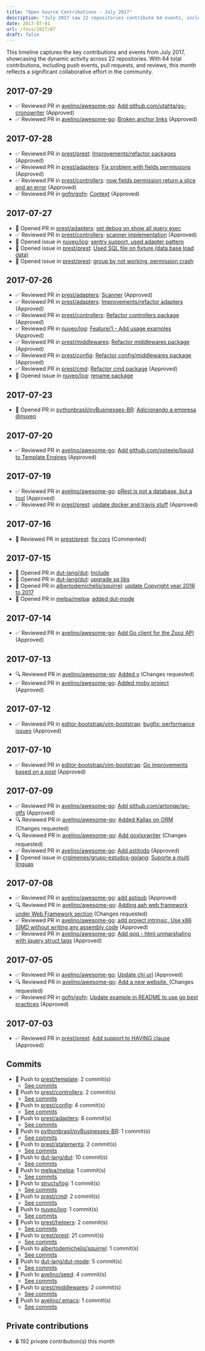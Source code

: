```yaml
---
title: "Open Source Contributions - July 2017"
description: "July 2017 saw 22 repositories contribute 64 events, including 6 pull requests and 35 reviews, highlighting a month of vibrant collaboration and growth."
date: 2017-07-01
url: /foss/2017/07
draft: false
---
```


This timeline captures the key contributions and events from July 2017, showcasing the dynamic activity across 22 repositories. With 64 total contributions, including push events, pull requests, and reviews, this month reflects a significant collaborative effort in the community.

## 2017-07-29

- ✅ Reviewed PR in [avelino/awesome-go](https://github.com/avelino/awesome-go): [Add github.com/utahta/go-cronowriter](https://github.com/avelino/awesome-go/pull/1508#pullrequestreview-53077637) (Approved)
- ✅ Reviewed PR in [avelino/awesome-go](https://github.com/avelino/awesome-go): [Broken anchor links](https://github.com/avelino/awesome-go/pull/1505#pullrequestreview-53077607) (Approved)

## 2017-07-28

- ✅ Reviewed PR in [prest/prest](https://github.com/prest/prest): [Improvements/refactor packages](https://github.com/prest/prest/pull/195#pullrequestreview-53001768) (Approved)
- ✅ Reviewed PR in [prest/adapters](https://github.com/prest/adapters): [Fix problem with fields permissions](https://github.com/prest/adapters/pull/4#pullrequestreview-52903487) (Approved)
- ✅ Reviewed PR in [prest/controllers](https://github.com/prest/controllers): [now fields permission return a slice and an error](https://github.com/prest/controllers/pull/3#pullrequestreview-52903202) (Approved)
- ✅ Reviewed PR in [gofn/gofn](https://github.com/gofn/gofn): [Context](https://github.com/gofn/gofn/pull/70#pullrequestreview-53049992) (Approved)

## 2017-07-27

- 🔀 Opened PR in [prest/adapters](https://github.com/prest/adapters): [set debug on show all query exec](https://github.com/prest/adapters/pull/3)
- ✅ Reviewed PR in [prest/controllers](https://github.com/prest/controllers): [scanner implementation](https://github.com/prest/controllers/pull/2#pullrequestreview-52555873) (Approved)
- 🐛 Opened issue in [nuveo/log](https://github.com/nuveo/log): [sentry support, used adapter pattern](https://github.com/nuveo/log/issues/5)
- 🐛 Opened issue in [prest/prest](https://github.com/prest/prest): [Used SQL file on fixture (data base load data)](https://github.com/prest/prest/issues/199)
- 🐛 Opened issue in [prest/prest](https://github.com/prest/prest): [group by not working, permission crash](https://github.com/prest/prest/issues/198)

## 2017-07-26

- ✅ Reviewed PR in [prest/adapters](https://github.com/prest/adapters): [Scanner](https://github.com/prest/adapters/pull/2#pullrequestreview-52474044) (Approved)
- ✅ Reviewed PR in [prest/adapters](https://github.com/prest/adapters): [Improvements/refactor adapters](https://github.com/prest/adapters/pull/1#pullrequestreview-52390812) (Approved)
- ✅ Reviewed PR in [prest/controllers](https://github.com/prest/controllers): [Refactor controllers package](https://github.com/prest/controllers/pull/1#pullrequestreview-52390591) (Approved)
- ✅ Reviewed PR in [nuveo/log](https://github.com/nuveo/log): [Feature/1 - Add usage examples](https://github.com/nuveo/log/pull/2#pullrequestreview-52427126) (Approved)
- ✅ Reviewed PR in [prest/middlewares](https://github.com/prest/middlewares): [Refactor middlewares package](https://github.com/prest/middlewares/pull/1#pullrequestreview-52391411) (Approved)
- ✅ Reviewed PR in [prest/config](https://github.com/prest/config): [Refactor config/middlewares package](https://github.com/prest/config/pull/1#pullrequestreview-52391307) (Approved)
- ✅ Reviewed PR in [prest/cmd](https://github.com/prest/cmd): [Refactor cmd package](https://github.com/prest/cmd/pull/1#pullrequestreview-52391195) (Approved)
- 🐛 Opened issue in [nuveo/log](https://github.com/nuveo/log): [rename package](https://github.com/nuveo/log/issues/3)

## 2017-07-23

- 🔀 Opened PR in [pythonbrasil/pyBusinesses-BR](https://github.com/pythonbrasil/pyBusinesses-BR): [Adicionando a empresa @nuveo](https://github.com/pythonbrasil/pyBusinesses-BR/pull/98)

## 2017-07-20

- ✅ Reviewed PR in [avelino/awesome-go](https://github.com/avelino/awesome-go): [Add github.com/osteele/liquid to Template Engines](https://github.com/avelino/awesome-go/pull/1503#pullrequestreview-51082562) (Approved)

## 2017-07-19

- ✅ Reviewed PR in [avelino/awesome-go](https://github.com/avelino/awesome-go): [pRest is not a database, but a tool](https://github.com/avelino/awesome-go/pull/1502#pullrequestreview-50923038) (Approved)
- ✅ Reviewed PR in [prest/prest](https://github.com/prest/prest): [update docker and travis stuff](https://github.com/prest/prest/pull/184#pullrequestreview-50941496) (Approved)

## 2017-07-16

- 💬 Reviewed PR in [prest/prest](https://github.com/prest/prest): [fix cors](https://github.com/prest/prest/pull/183#pullrequestreview-50216126) (Commented)

## 2017-07-15

- 🔀 Opened PR in [dut-lang/dut](https://github.com/dut-lang/dut): [Include](https://github.com/dut-lang/dut/pull/10)
- 🔀 Opened PR in [dut-lang/dut](https://github.com/dut-lang/dut): [upgrade sq libs](https://github.com/dut-lang/dut/pull/9)
- 🔀 Opened PR in [albertodemichelis/squirrel](https://github.com/albertodemichelis/squirrel): [update Copyright year 2016 to 2017](https://github.com/albertodemichelis/squirrel/pull/99)
- 🔀 Opened PR in [melpa/melpa](https://github.com/melpa/melpa): [added dut-mode](https://github.com/melpa/melpa/pull/4852)

## 2017-07-14

- ✅ Reviewed PR in [avelino/awesome-go](https://github.com/avelino/awesome-go): [Add Go client for the Zooz API](https://github.com/avelino/awesome-go/pull/1497#pullrequestreview-50150607) (Approved)

## 2017-07-13

- 🔍 Reviewed PR in [avelino/awesome-go](https://github.com/avelino/awesome-go): [Added v](https://github.com/avelino/awesome-go/pull/1474#pullrequestreview-49874620) (Changes requested)
- ✅ Reviewed PR in [avelino/awesome-go](https://github.com/avelino/awesome-go): [Added moby project](https://github.com/avelino/awesome-go/pull/1483#pullrequestreview-49872584) (Approved)

## 2017-07-12

- ✅ Reviewed PR in [editor-bootstrap/vim-bootstrap](https://github.com/editor-bootstrap/vim-bootstrap): [bugfix: performance issues](https://github.com/editor-bootstrap/vim-bootstrap/pull/263#pullrequestreview-49377246) (Approved)

## 2017-07-10

- ✅ Reviewed PR in [editor-bootstrap/vim-bootstrap](https://github.com/editor-bootstrap/vim-bootstrap): [Go improvements based on a post](https://github.com/editor-bootstrap/vim-bootstrap/pull/262#pullrequestreview-48863918) (Approved)

## 2017-07-09

- ✅ Reviewed PR in [avelino/awesome-go](https://github.com/avelino/awesome-go): [Add github.com/artonge/go-gtfs](https://github.com/avelino/awesome-go/pull/1493#pullrequestreview-48775566) (Approved)
- 🔍 Reviewed PR in [avelino/awesome-go](https://github.com/avelino/awesome-go): [Added Kallax on ORM](https://github.com/avelino/awesome-go/pull/1494#pullrequestreview-48775497) (Changes requested)
- 🔍 Reviewed PR in [avelino/awesome-go](https://github.com/avelino/awesome-go): [Add goxlsxwriter](https://github.com/avelino/awesome-go/pull/1492#pullrequestreview-48775484) (Changes requested)
- ✅ Reviewed PR in [avelino/awesome-go](https://github.com/avelino/awesome-go): [Add astitodo](https://github.com/avelino/awesome-go/pull/1490#pullrequestreview-48775353) (Approved)
- 🐛 Opened issue in [crgimenes/grupo-estudos-golang](https://github.com/crgimenes/grupo-estudos-golang): [Suporte a multi línguas ](https://github.com/crgimenes/grupo-estudos-golang/issues/42)

## 2017-07-08

- ✅ Reviewed PR in [avelino/awesome-go](https://github.com/avelino/awesome-go): [add astisub](https://github.com/avelino/awesome-go/pull/1489#pullrequestreview-48755693) (Approved)
- 🔍 Reviewed PR in [avelino/awesome-go](https://github.com/avelino/awesome-go): [Adding aah web framework under Web Framework section](https://github.com/avelino/awesome-go/pull/1488#pullrequestreview-48755674) (Changes requested)
- ✅ Reviewed PR in [avelino/awesome-go](https://github.com/avelino/awesome-go): [add project intrinsic, Use x86 SIMD without writing any assembly code](https://github.com/avelino/awesome-go/pull/1470#pullrequestreview-48755563) (Approved)
- ✅ Reviewed PR in [avelino/awesome-go](https://github.com/avelino/awesome-go): [Add goq - html unmarshaling with jquery struct tags](https://github.com/avelino/awesome-go/pull/1487#pullrequestreview-48744366) (Approved)

## 2017-07-05

- ✅ Reviewed PR in [avelino/awesome-go](https://github.com/avelino/awesome-go): [Update chi url](https://github.com/avelino/awesome-go/pull/1479#pullrequestreview-47968752) (Approved)
- 🔍 Reviewed PR in [avelino/awesome-go](https://github.com/avelino/awesome-go): [Add a new website. ](https://github.com/avelino/awesome-go/pull/1480#pullrequestreview-47968590) (Changes requested)
- ✅ Reviewed PR in [gofn/gofn](https://github.com/gofn/gofn): [Update example in README to use go best practices](https://github.com/gofn/gofn/pull/65#pullrequestreview-48192179) (Approved)

## 2017-07-03

- ✅ Reviewed PR in [prest/prest](https://github.com/prest/prest): [Add support to HAVING clause](https://github.com/prest/prest/pull/177#pullrequestreview-47713625) (Approved)

## Commits

- 🔨 Push to [prest/template](https://github.com/prest/template): 2 commit(s)
  - [See commits](https://github.com/prest/template/commits?author=avelino&since=2017-07-01T00:00:00Z&until=2017-07-31T23:59:59Z)
- 🔨 Push to [prest/controllers](https://github.com/prest/controllers): 2 commit(s)
  - [See commits](https://github.com/prest/controllers/commits?author=avelino&since=2017-07-01T00:00:00Z&until=2017-07-31T23:59:59Z)
- 🔨 Push to [prest/config](https://github.com/prest/config): 4 commit(s)
  - [See commits](https://github.com/prest/config/commits?author=avelino&since=2017-07-01T00:00:00Z&until=2017-07-31T23:59:59Z)
- 🔨 Push to [prest/adapters](https://github.com/prest/adapters): 6 commit(s)
  - [See commits](https://github.com/prest/adapters/commits?author=avelino&since=2017-07-01T00:00:00Z&until=2017-07-31T23:59:59Z)
- 🔨 Push to [pythonbrasil/pyBusinesses-BR](https://github.com/pythonbrasil/pyBusinesses-BR): 1 commit(s)
  - [See commits](https://github.com/pythonbrasil/pyBusinesses-BR/commits?author=avelino&since=2017-07-01T00:00:00Z&until=2017-07-31T23:59:59Z)
- 🔨 Push to [prest/statements](https://github.com/prest/statements): 2 commit(s)
  - [See commits](https://github.com/prest/statements/commits?author=avelino&since=2017-07-01T00:00:00Z&until=2017-07-31T23:59:59Z)
- 🔨 Push to [dut-lang/dut](https://github.com/dut-lang/dut): 10 commit(s)
  - [See commits](https://github.com/dut-lang/dut/commits?author=avelino&since=2017-07-01T00:00:00Z&until=2017-07-31T23:59:59Z)
- 🔨 Push to [melpa/melpa](https://github.com/melpa/melpa): 1 commit(s)
  - [See commits](https://github.com/melpa/melpa/commits?author=avelino&since=2017-07-01T00:00:00Z&until=2017-07-31T23:59:59Z)
- 🔨 Push to [structy/log](https://github.com/structy/log): 1 commit(s)
  - [See commits](https://github.com/structy/log/commits?author=avelino&since=2017-07-01T00:00:00Z&until=2017-07-31T23:59:59Z)
- 🔨 Push to [prest/cmd](https://github.com/prest/cmd): 2 commit(s)
  - [See commits](https://github.com/prest/cmd/commits?author=avelino&since=2017-07-01T00:00:00Z&until=2017-07-31T23:59:59Z)
- 🔨 Push to [nuveo/log](https://github.com/nuveo/log): 1 commit(s)
  - [See commits](https://github.com/nuveo/log/commits?author=avelino&since=2017-07-01T00:00:00Z&until=2017-07-31T23:59:59Z)
- 🔨 Push to [prest/helpers](https://github.com/prest/helpers): 2 commit(s)
  - [See commits](https://github.com/prest/helpers/commits?author=avelino&since=2017-07-01T00:00:00Z&until=2017-07-31T23:59:59Z)
- 🔨 Push to [prest/prest](https://github.com/prest/prest): 21 commit(s)
  - [See commits](https://github.com/prest/prest/commits?author=avelino&since=2017-07-01T00:00:00Z&until=2017-07-31T23:59:59Z)
- 🔨 Push to [albertodemichelis/squirrel](https://github.com/albertodemichelis/squirrel): 1 commit(s)
  - [See commits](https://github.com/albertodemichelis/squirrel/commits?author=avelino&since=2017-07-01T00:00:00Z&until=2017-07-31T23:59:59Z)
- 🔨 Push to [dut-lang/dut-mode](https://github.com/dut-lang/dut-mode): 5 commit(s)
  - [See commits](https://github.com/dut-lang/dut-mode/commits?author=avelino&since=2017-07-01T00:00:00Z&until=2017-07-31T23:59:59Z)
- 🔨 Push to [avelino/seed](https://github.com/avelino/seed): 4 commit(s)
  - [See commits](https://github.com/avelino/seed/commits?author=avelino&since=2017-07-01T00:00:00Z&until=2017-07-31T23:59:59Z)
- 🔨 Push to [prest/middlewares](https://github.com/prest/middlewares): 2 commit(s)
  - [See commits](https://github.com/prest/middlewares/commits?author=avelino&since=2017-07-01T00:00:00Z&until=2017-07-31T23:59:59Z)
- 🔨 Push to [avelino/.emacs](https://github.com/avelino/.emacs): 1 commit(s)
  - [See commits](https://github.com/avelino/.emacs/commits?author=avelino&since=2017-07-01T00:00:00Z&until=2017-07-31T23:59:59Z)

## Private contributions

- 🔒 192 private contribution(s) this month

